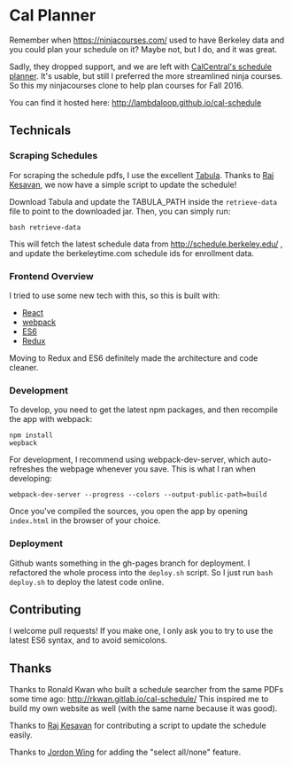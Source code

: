 # Cal Planner

Remember when https://ninjacourses.com/ used to have Berkeley data and you could
plan your schedule on it? Maybe not, but I do, and it was great.

Sadly, they dropped support, and we are left with
[CalCentral's schedule planner](https://berkeley.collegescheduler.com/spa#).
It's usable, but still I preferred the more streamlined ninja courses. So this
my ninjacourses clone to help plan courses for Fall 2016.

You can find it hosted here:
http://lambdaloop.github.io/cal-schedule

## Technicals


### Scraping Schedules

For scraping the schedule pdfs, I use the excellent [Tabula](http://tabula.technology/).
Thanks to [Raj Kesavan](https://github.com/raj-kesavan/), we now have a simple script to update the schedule!

Download Tabula and update the TABULA_PATH inside the `retrieve-data` file to point to the downloaded jar.
Then, you can simply run:

``` shell
bash retrieve-data
```

This will fetch the latest schedule data from http://schedule.berkeley.edu/ ,
and update the berkeleytime.com schedule ids for enrollment data.

### Frontend Overview
I tried to use some new tech with this, so this is built with:

- [React](https://facebook.github.io/react/)
- [webpack](https://webpack.github.io/)
- [ES6](https://github.com/lukehoban/es6features)
- [Redux](https://github.com/reactjs/redux)

Moving to Redux and ES6 definitely made the architecture and code cleaner.


### Development
To develop, you need to get the latest npm packages, and then recompile the app with webpack:

``` shell
npm install
wepback
```
For development, I recommend using webpack-dev-server, which auto-refreshes the webpage whenever you save.
This is what I ran when developing:
``` shell
webpack-dev-server --progress --colors --output-public-path=build
```
Once you've compiled the sources, you open the app by opening `index.html` in the browser of your choice.

### Deployment

Github wants something in the gh-pages branch for deployment. I refactored the whole process into the `deploy.sh` script.
So I just run `bash deploy.sh` to deploy the latest code online.

## Contributing

I welcome pull requests! If you make one, I only ask you to try to use the latest ES6 syntax, and to avoid semicolons.

## Thanks

Thanks to Ronald Kwan who built a schedule searcher from the same PDFs some time ago:
http://rkwan.gitlab.io/cal-schedule/
This inspired me to build my own website as well (with the same name because it was good).

Thanks to [Raj Kesavan](https://github.com/raj-kesavan/) for contributing a script to update the schedule easily.

Thanks to [Jordon Wing](https://github.com/jordonwii) for adding the "select all/none" feature.
